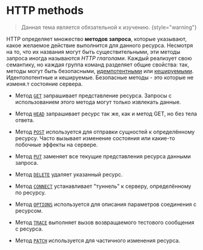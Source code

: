 # HTTP methods

> Данная тема является обязательной к изучению. {style="warning"}

HTTP определяет множество **методов запроса**, которые указывают, какое желаемое действие выполнится для данного ресурса. 
Несмотря на то, что их названия могут быть существительными, эти методы запроса иногда называются _HTTP глаголами_. 
Каждый реализует свою семантику, но каждая группа команд разделяет общие свойства: так, методы могут быть безопасными, 
[идемпотентными](https://developer.mozilla.org/ru/docs/Glossary/Idempotent) или 
[кешируемыми](https://developer.mozilla.org/ru/docs/Glossary/Cacheable). 
Идентопотентные и кешируемые. Безопасные методы - это которые не изменя.т состояние сервера.

- Метод [`GET`](https://developer.mozilla.org/ru/docs/Web/HTTP/Methods/GET) запрашивает представление ресурса. 
Запросы с использованием этого метода могут только извлекать данные.

- Метод [`HEAD`](https://developer.mozilla.org/ru/docs/Web/HTTP/Methods/HEAD) запрашивает ресурс так же, как и метод GET, но без тела ответа.

- Метод [`POST`](https://developer.mozilla.org/ru/docs/Web/HTTP/Methods/POST) используется для отправки сущностей к определённому ресурсу. 
Часто вызывает изменение состояния или какие-то побочные эффекты на сервере.

- Метод [`PUT`](https://developer.mozilla.org/ru/docs/Web/HTTP/Methods/PUT) заменяет все текущие представления ресурса данными запроса.

- Метод [`DELETE`](https://developer.mozilla.org/ru/docs/Web/HTTP/Methods/DELETE) удаляет указанный ресурс.

- Метод [`CONNECT`](https://developer.mozilla.org/ru/docs/Web/HTTP/Methods/CONNECT) устанавливает "туннель" к серверу, определённому по ресурсу.

- Метод [`OPTIONS`](https://developer.mozilla.org/ru/docs/Web/HTTP/Methods/OPTIONS) используется для описания параметров соединения с ресурсом.

- Метод [`TRACE`](https://developer.mozilla.org/ru/docs/Web/HTTP/Methods/TRACE) выполняет вызов возвращаемого тестового сообщения с ресурса.

- Метод [`PATCH`](https://developer.mozilla.org/ru/docs/Web/HTTP/Methods/PATCH) используется для частичного изменения ресурса.
